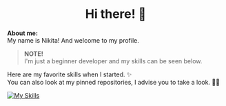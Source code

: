 <div align="center">
<h1>Hi there! 👋 <br>
<img src="https://komarev.com/ghpvc/?username=maatarashiii&style=flat-square&color=blue" alt=""/>
</h1>
</div>

**About me:** <br>
My name is Nikita! And welcome to my profile.

> **NOTE!** <br>
> I'm just a beginner developer and my skills can be seen below.

Here are my favorite skills when I started. ✨ <br>
You can also look at my pinned repositories, I advise you to take a look. 📌👀

[![My Skills](https://skillicons.dev/icons?i=html,css,js,figma,vscode&theme=light)](https://skillicons.dev)
